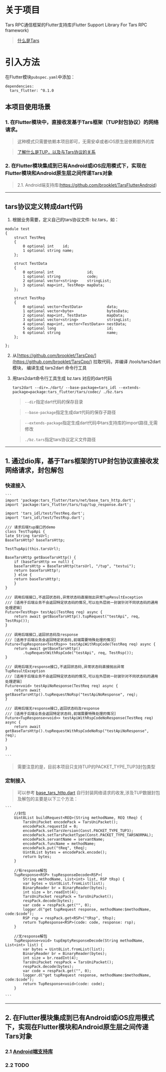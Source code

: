 # 关于项目

Tars RPC通信框架的Flutter支持库(Flutter Support Library For Tars RPC framework)

> [什么是Tars](https://github.com/TarsCloud/TarsCpp)

# 引入方法

在Flutter模块`pubspec.yaml`中添加：

```
dependencies:
  tars_flutter: ^0.1.0

```

## 本项目使用场景

### 1. 在Flutter模块中，直接收发基于Tars框架（TUP封包协议）的网络请求。

> 这种模式只需要依赖本项目即可，无需安卓或者iOS原生层依赖额外的库

> [了解什么是TUP，以及与Tars协议的关系](https://github.com/TarsCloud/TarsTup)

### 2. 在Flutter模块集成到已有Android或iOS应用模式下，实现在Flutter模块和Android原生层之间传递Tars对象

> 2.1. Android端支持库(https://github.com/brooklet/TarsFlutterAndroid)

---

## tars协议定义转成dart代码

1. 根据业务需要，定义自己的tars协议文件: bz.tars，如：

```
module test
{   
	struct TestReq
    {
        0 optional int    id;
        1 optional string name;
    };

    struct TestData
    {
        0 optional int               id;
        1 optional string            code;
        2 optional vector<string>    stringList;
        3 optional map<int, TestReq> mapData;
    };

    struct TestRsp
    {
        0 optional vector<TestData>           data;
        1 optional vector<byte>               bytesData;
        2 optional map<int, TestData>         mapData;
        3 optional vector<string>             stringList;
        4 optional map<int, vector<TestData>> nestData;
        5 optional long                       id;
        6 optional string                     name;
    };
	
};
```

2. 从[https://github.com/brooklet/TarsCpp/](https://github.com/brooklet/TarsCpp/) 拉取代码，并编译 /tools/tars2dart模块， 编译生成 tars2dart 命令行工具

3. 用tars2dart命令行工具生成 bz.tars 对应的dart代码

    `tars2dart --dir=./dart/ --base-package=tars_idl --extends-package=package:tars_flutter/tars/codec/ ./bz.tars`

    > `--dir`指定dart代码的保存目录

    > `--base-package`指定生成dart代码的保存子路径

    > `--extends-package`指定生成dart代码中tars支持库的import路径,无需修改

    > `./bz.tars`指定tars协议定义文件路径

---

## 1. 通过dio库，基于Tars框架的TUP封包协议直接收发网络请求，封包解包

### 快速接入

    ```
    import 'package:tars_flutter/tars/net/base_tars_http.dart';
    import 'package:tars_flutter/tars/tup/tup_response.dart';

    import 'tars_idl/test/TestReq.dart';
    import 'tars_idl/test/TestRsp.dart';

    /// 请求后端tup接口的demo
    class TestTupApi {
    late String tarsUrl;
    BaseTarsHttp? baseTarsHttp;

    TestTupApi(this.tarsUrl);

    BaseTarsHttp getBaseTarsHttp() {
        if (baseTarsHttp == null) {
        baseTarsHttp = BaseTarsHttp(tarsUrl, "/tup", "testui");
        return baseTarsHttp!;
        } else {
        return baseTarsHttp!;
        }
    }

    /// 调用后端接口,不返回状态码,异常状态码直接抛出异常TupResultException
    /// [适用于后端业务不会返回特定状态码的情况,可以在外层统一封装针对不同状态码的通用处理逻辑]
    Future<TestRsp> testApi(TestReq req) async {
        return await getBaseTarsHttp().tupRequest("testApi", req, TestRsp());
    }
    
    /// 调用后端接口,返回状态码及response
    /// [适用于后端业务会返回特定状态码,前端需要特殊处理的情况]
    Future<TupResponse<TestRsp>> testApiWithRspCode(TestReq req) async {
        return await getBaseTarsHttp()
            .tupRequestWithRspCode("testApi", req, TestRsp());
    }
    
    /// 调用后端无response接口,不返回状态码,异常状态码直接抛出异常TupResultException
    /// [适用于后端业务不会返回特定状态码的情况,可以在外层统一封装针对不同状态码的通用处理逻辑]
    Future<void> testApiNoResponse(TestReq req) async {
        return await getBaseTarsHttp().tupRequestNoRsp("testApiNoResponse", req);
    }

    /// 调用后端无response接口,返回状态码及response
    /// [适用于后端业务会返回特定状态码,前端需要特殊处理的情况]
    Future<TupResponse<void>> testApiWithRspCodeNoResponse(TestReq req) async {
        return await getBaseTarsHttp().tupRequestWithRspCodeNoRsp("testApiNoResponse", req);
    }

    }

    ```


   > 需要注意的是，目前本项目只支持TUP的PACKET_TYPE_TUP3封包类型

### 定制接入

   > 可以参考 [base_tars_http.dart](lib/tars/net/base_tars_http.dart) 自行封装网络请求的收发,涉及TUP数据封包及解包的主要是以下三个方法：

    
    ```
        //封包
        Uint8List buildRequest<REQ>(String methodName, REQ tReq) {
            TarsUniPacket encodePack = TarsUniPacket();
            encodePack.requestId = 0;
            encodePack.setTarsVersion(Const.PACKET_TYPE_TUP3);
            encodePack.setTarsPacketType(Const.PACKET_TYPE_TARSNORMAL);
            encodePack.servantName = servantName;
            encodePack.funcName = methodName;
            encodePack.put("tReq", tReq);
            Uint8List bytes = encodePack.encode();
            return bytes;
        }

        //有response解包
        TupResponse<RSP> tupResponseDecode<RSP>(
            String methodName, List<int> list, RSP tRsp) {
            var bytes = Uint8List.fromList(list);
            BinaryReader br = BinaryReader(bytes);
            int size = br.readInt(4);
            TarsUniPacket respPack = TarsUniPacket();
            respPack.decode(bytes);
            var code = respPack.get("", 0);
            logger.d("get tupRequest response, methodName:$methodName, code:$code");
            RSP rsp = respPack.get<RSP>("tRsp", tRsp);
            return TupResponse<RSP>(code: code, response: rsp);
        }

        //无response解包
        TupResponse<void> tupEmptyResponseDecode(String methodName, List<int> list) {
            var bytes = Uint8List.fromList(list);
            BinaryReader br = BinaryReader(bytes);
            int size = br.readInt(4);
            TarsUniPacket respPack = TarsUniPacket();
            respPack.decode(bytes);
            var code = respPack.get("", 0);
            logger.d("get tupRequest response, methodName:$methodName, code:$code");
            return TupResponse<void>(code: code);
        }

    ```

---

## 2. 在Flutter模块集成到已有Android或iOS应用模式下，实现在Flutter模块和Android原生层之间传递Tars对象

### 2.1 [Android端支持库](https://github.com/brooklet/TarsFlutterAndroid)

### 2.2 TODO

